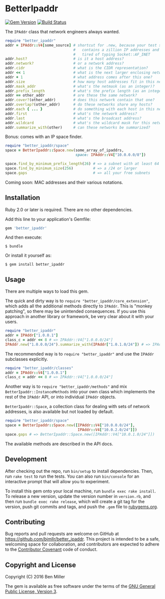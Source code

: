 # BetterIpaddr

[![Gem Version](https://badge.fury.io/rb/sidekiq.svg)](https://rubygems.org/gems/better_ipaddr)
[![Build Status](https://travis-ci.org/mperham/sidekiq.svg)](https://travis-ci.org/bjmllr/better_ipaddr)

The `IPAddr` class that network engineers always wanted.

```ruby
require "better_ipaddr"
addr = IPAddr::V4[some_source] # shortcut for .new, because your test suite
                               #   contains a zillion IP addresses and you're
                               #   tired of typing Socket::AF_INET
addr.host?                     # is it a host address?
addr.network?                  # or a network address?
addr.cidr                      # what is the CIDR representation?
addr << 1                      # what is the next larger enclosing network?
addr + 1                       # what address comes after this one?
addr.size                      # how many host addresses fit in this network?
addr.mask_addr                 # what's the netmask (as an integer)?
addr.prefix_length             # what's the prefix length (as an integer)?
addr == other_addr             # are these the same network?
addr.cover?(other_addr)        # does this network contain that one?
addr.overlap?(other_addr)      # do these networks share any hosts?
addr.each { ... }              # do something with each host in this network
addr.first                     # what's the network address?
addr.last                      # what's the broadcast address?
addr.wildcard                  # what's the wildcard mask for this network?
addr.summarize_with(other)     # can these networks be summarized?
```

Bonus: comes with an IP space finder.

```ruby
require "better_ipaddr/space"
space = BetterIpaddr::Space.new(some_array_of_ipaddrs,
                                space: IPAddr::V4["10.0.0.0/8"])

space.find_by_minimum_prefix_length(26) # => a subnet with at least 64 addresses
space.find_by_minimum_size(256)         # => a /24 or larger
space.gaps                              # => all your free subnets
```

Coming soon: MAC addresses and their various notations.

## Installation

Ruby 2.0 or later is required. There are no other dependencies.

Add this line to your application's Gemfile:

```ruby
gem 'better_ipaddr'
```

And then execute:

    $ bundle

Or install it yourself as:

    $ gem install better_ipaddr

## Usage

There are multiple ways to load this gem.

The quick and dirty way is to `require
"better_ipaddr/core_extension"`, which adds all the additional methods
directly to `IPAddr`. This is "monkey patching", so there may be
unintended consequences. If you use this approach in another library
or framework, be very clear about it with your users.

```ruby
require "better_ipaddr"
addr = IPAddr["1.0.0.1"]
class_c = addr << 8 # => IPAddr::V4["1.0.0.0/24"]
IPAddr.new("1.0.0.0/24").summarize_with(IPAddr["1.0.1.0/24"]) # => IPAddr::V4["1.0.0.0/23"]
```

The recommended way is to `require "better_ipaddr"` and use
the `IPAddr` subclasses explicitly.

```ruby
require "better_ipaddr/classes"
addr = IPAddr::V4["1.0.0.1"]
class_c = addr << 8 # => IPAddr::V4["1.0.0.0/24"]
```

Another way is to `require "better_ipaddr/methods"` and mix
`BetterIpaddr::InstanceMethods` into your own class which implements
the rest of the `IPAddr` API, or into individual `IPAddr` objects.

`BetterIpaddr::Space`, a collection class for dealing with sets of network addresses, is also available but not loaded by default.

```ruby
require "better_ipaddr/space"
space = BetterIpaddr::Space.new([IPAddr::V4["10.0.0.0/24"],
                                 IPAddr::V4["10.0.2.0/24"]])
space.gaps # => BetterIpaddr::Space.new([IPAddr::V4["10.0.1.0/24"]])
```

The available methods are described in the API docs.

## Development

After checking out the repo, run `bin/setup` to install dependencies. Then, run `rake test` to run the tests. You can also run `bin/console` for an interactive prompt that will allow you to experiment.

To install this gem onto your local machine, run `bundle exec rake install`. To release a new version, update the version number in `version.rb`, and then run `bundle exec rake release`, which will create a git tag for the version, push git commits and tags, and push the `.gem` file to [rubygems.org](https://rubygems.org).

## Contributing

Bug reports and pull requests are welcome on GitHub at https://github.com/bjmllr/better_ipaddr. This project is intended to be a safe, welcoming space for collaboration, and contributors are expected to adhere to the [Contributor Covenant](http://contributor-covenant.org) code of conduct.

## Copyright and License

Copyright (C) 2016 Ben Miller

The gem is available as free software under the terms of the [GNU General Public License, Version 3](http://www.gnu.org/licenses/gpl-3.0.html).
